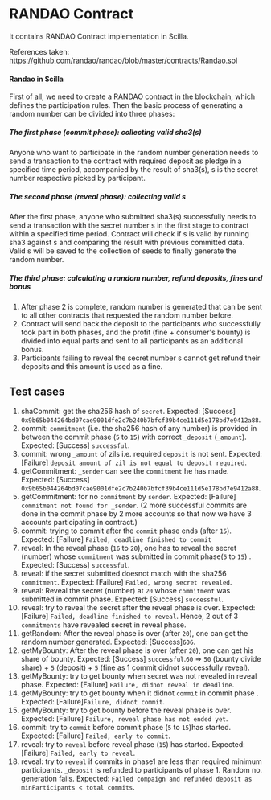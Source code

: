 # RANDAO Contract
It contains RANDAO Contract implementation in Scilla.

References taken:<br>
https://github.com/randao/randao/blob/master/contracts/Randao.sol


#### Randao in Scilla
First of all, we need to create a RANDAO contract in the blockchain,
which defines the participation rules.
Then the basic process of generating a random number can be divided into
three phases:

##### The first phase (commit phase): collecting valid sha3(s)
Anyone who want to participate in the random number generation needs to
send a transaction to the contract with required deposit as pledge in a specified
time period, accompanied by the result of sha3(s), s is the secret number respective picked by
participant.

##### The second phase (reveal phase): collecting valid s
After the first phase, anyone who submitted sha3(s) successfully needs
to send a transaction with the secret number s in the first stage to
contract within a specified time period. Contract will check if s is
valid by running sha3 against s and comparing the result with previous
committed data. Valid s will be saved to the collection of seeds to finally
generate the random number.

##### The third phase: calculating a random number, refund deposits, fines and bonus
1. After phase 2 is complete, random number is generated that can be sent to all other contracts that requested the random number before.
2. Contract will send back the deposit to the participants who successfully took part in both phases, and the profit (fine + consumer's bounty) is divided into equal parts and sent to all participants as an additional bonus. 
3. Participants failing to reveal the secret number s cannot get refund their deposits and this amount is used as a fine.


## Test cases

1. shaCommit: get the sha256 hash of `secret`. Expected: [Success] `0x9b65b044264bd07cae9001dfe2c7b240b7bfcf39b4ce111d5e178bd7e9412a88`.
2. commit: `commitment` (i.e. the sha256 hash of any number) is provided in between the commit phase (`5` to `15`) with correct `_deposit` (`_amount`). Expected: [Success] `successful`.
3. commit: wrong `_amount` of zils i.e. required `deposit` is not sent. Expected: [Failure] `deposit amount of zil is not equal to deposit required`.
4. getCommitment: `_sender` can see the `commitment` he has made. Expected: [Success] `0x9b65b044264bd07cae9001dfe2c7b240b7bfcf39b4ce111d5e178bd7e9412a88`.
5. getCommitment: for no `commitment` by `sender`. Expected: [Failure] `commitment not found for _sender`. 
(2 more successful commits are done in the commit phase by 2 more accounts so that now we have 3 accounts participating in contract.)
6. commit: trying to commit after the `commit` phase ends (after `15`). Expected: [Failure] `Failed, deadline finished to commit` 
7. reveal: In the reveal phase (`16` to `20`), one has to reveal the secret (number) whose `commitment` was submitted in commit phase(`5` to `15`) . Expected: [Success] `successful`.
8. reveal: if the secret submitted doesnot match with the sha256 `commitment`. Expected: [Failure] `Failed, wrong secret revealed`.
9. reveal: Reveal the secret (number) at `20` whose `commitment` was submitted in commit phase. Expected: [Success] `successful`.
10. reveal: try to reveal the secret after the reveal phase is over. Expected: [Failure] `Failed, deadline finished to reveal`.
Hence, 2 out of 3 `commitments` have revealed secret in reveal phase.
11. getRandom: After the reveal phase is over (after `20`), one can get the random number generated. Expected: [Success]`606`.
12. getMyBounty: After the reveal phase is over (after `20`), one can get his share of bounty. Expected: [Success] `successful`.`60` => `50` (bounty divide share) + `5` (deposit) + `5` (fine as 1 commit didnot successfully reveal).
13. getMyBounty: try to get bounty when secret was not revealed in reveal phase. Expected: [Failure] `Failure, didnot reveal in deadline`.
14. getMyBounty: try to get bounty when it didnot `commit` in commit phase . Expected: [Failure]`Failure, didnot commit`. 
15. getMyBounty: try to get bounty before the reveal phase is over. Expected: [Failure] `Failure, reveal phase has not ended yet`.
16. commit: try to `commit` before commit phase (`5` to `15`)has started. Expected: [Failure] `Failed, early to commit`.
17. reveal: try to `reveal` before reveal phase (`15`) has started. Expected: [Failure] `Failed, early to reveal`.
18. reveal: try to `reveal` if commits in phase1 are less than required minimum participants. `_deposit` is refunded to participants of phase 1. Random no. generation fails. Expected:  `Failed compaign and refunded deposit as minParticipants < total commits`.
 

